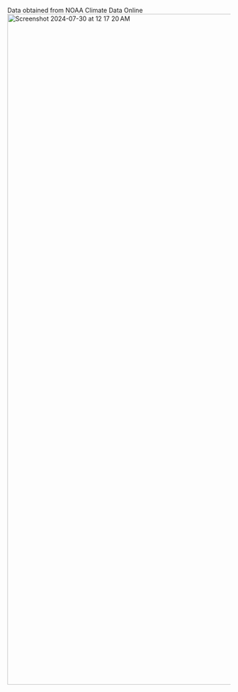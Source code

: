 Data obtained from NOAA Climate Data Online
<img width="1512" alt="Screenshot 2024-07-30 at 12 17 20 AM" src="https://github.com/user-attachments/assets/cb3cb5bd-d3f0-4c6f-bf5d-5c0e93e6edcf">
